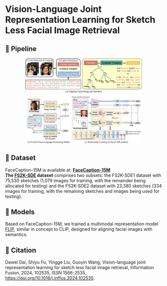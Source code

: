 # Vision-Language Joint Representation Learning for Sketch Less Facial Image Retrieval
## 🌟 Pipeline
<div align="center">
    <img src="README.assets/pipeline.png" width="75%" alt="pipeline">
</div>

## 💾 Dataset
FaceCaption-15M is available at: **[FaceCaption-15M](https://huggingface.co/datasets/OpenFace-CQUPT/FaceCaption-15M)**
<br>
**The [FS2K-SDE](https://github.com/ddw2AIGROUP2CQUPT/FS2K-SDE) dataset** comprises two subsets: the FS2K-SDE1 dataset with 75,530 sketches (1,079 images for training, with the remainder being allocated for testing) and the FS2K-SDE2 dataset with 23,380 sketches (334 images for training, with the remaining sketches and images being used for testing).

## 📁 Models
Based on FaceCaption-15M, we trained a multimodal representation model [FLIP](https://huggingface.co/OpenFace-CQUPT/FLIP), similar in concept to CLIP, designed for aligning facial images with semantics.

## 📔 Citation
Dawei Dai, Shiyu Fu, Yingge Liu, Guoyin Wang,
Vision-language joint representation learning for sketch less facial image retrieval,
Information Fusion,
2024,
102535,
ISSN 1566-2535,
https://doi.org/10.1016/j.inffus.2024.102535.
